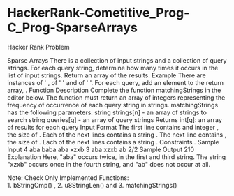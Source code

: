 # HackerRank-Cometitive_Prog-C_Prog-SparseArrays
Hacker Rank Problem


Sparse Arrays
There is a collection of input strings and a collection of query strings. For each query string, determine
how many times it occurs in the list of input strings. Return an array of the results.
Example
There are instances of ' , of ' ' and of ' '. For each query, add an element to the return array,
.
Function Description
Complete the function matchingStrings in the editor below. The function must return an array of integers
representing the frequency of occurrence of each query string in strings.
matchingStrings has the following parameters:
string strings[n] - an array of strings to search
string queries[q] - an array of query strings
Returns
int[q]: an array of results for each query
Input Format
The first line contains and integer , the size of .
Each of the next lines contains a string .
The next line contains , the size of .
Each of the next lines contains a string .
Constraints
.
Sample Input
4
aba
baba
aba
xzxb
3
aba
xzxb
ab
2/2
Sample Output
210
Explanation
Here, "aba" occurs twice, in the first and third string. The string "xzxb" occurs once in the fourth string,
and "ab" does not occur at all.


Note: Check Only Implemented Functions:  
        1. bStringCmp() , 
        2. u8StringLen() and
        3. matchingStrings()

